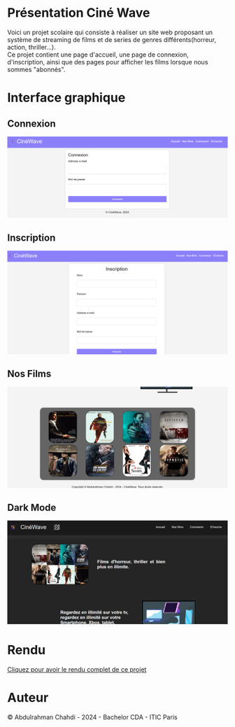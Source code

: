 #  Présentation Ciné Wave

Voici un projet scolaire qui consiste à réaliser un site web proposant un système de streaming de films et de series de genres différents(horreur, action, thriller...).<br>
Ce projet contient une page d'accueil, une page de connexion, d'inscription, ainsi que des pages pour afficher les films lorsque nous sommes "abonnés".


# Interface graphique
## Connexion
![connexion](./asset/vue_interface.png)
## Inscription
![accueil](./asset/vue_inscription.png)
## Nos Films
![nos films](./asset/vue_nosfilms.png)
## Dark Mode
![dark mode](./asset/darkmode.png)

# Rendu 
[Cliquez pour avoir le rendu complet de ce projet](https://abdulrahman92c.github.io/projet_streaming/)

# Auteur
&copy; Abdulrahman Chahdi - 2024 - Bachelor CDA - ITIC Paris 